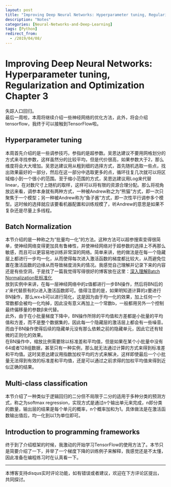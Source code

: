 ```yaml
---
layout: post
title: "Improving Deep Neural Networks: Hyperparameter tuning, Regularization and Optimization Chapter 3"
description: "Notes"
categories: [Neural-Networks-and-Deep-Learning]
tags: [Python]
redirect_from:
  - /2019/04/08/
---
```


# Improving Deep Neural Networks: Hyperparameter tuning, Regularization and Optimization Chapter 3  

失踪人口回归。  
最后一周啦，本周将继续介绍一些神经网络的优化方法，此外，将会介绍tensorflow，我终于可以接触到TensorFlow啦。  

## Hyperparameter tuning  

本周首先介绍的是一些调参技巧，参指的是超参数。吴恩达建议不要用网格划分的方式来寻找参数，这样虽然分的比较平均，但是代价很高，如果参数大于2，那么维度将会大大增加。吴恩达建议用从粗到细的选择方式，首先随机选取一些点，找出效果最好的一部分，然后在这一部分中选取更多的点，循环往复几次就可以将区域缩小到一个很小的范围。至于缩小范围的方式，吴恩达建议用Log来代替linear，在对数尺寸上随机的取样，这样可以将有限的资源合理分配。那么将视角放远来看，调参本身就有两种方式，一种被Andrew称之为“熊猫”方式，即一次只聚焦于一个模型；另一种被Andrew称为“鱼子酱”方式，即一次性平行调参多个模型。这时候的选择就应该要看机器配置和训练规模了，听Andrew的意思是如果不复杂还是尽量上多线程。  

## Batch Normalization  

本节介绍的是一种称之为“批量均一化”的方法。这种方法可以超参搜索变得很简单，使神经网络变得更加具有鲁棒性，并使神经网络对于超参数的选择上不再那么敏感，而且可以更容易地训练非常深的网络。简单来讲，他的做法是在每一个隐藏层上都进行一步均一化，从而使得每次进入激活函数的梯度都比较大，从而避免位置在激活函数的边缘从而导致梯度消失的情况。我感觉自己理解并记录下来的内容还是有些空洞，于是找了一篇我觉得写得很好的博客放在这里：[深入理解Batch Normalization批标准化](https://www.cnblogs.com/guoyaohua/p/8724433.html)  
放到实例中来讲，在每一层神经网络中的z值都进行一步BN操作，然后将BN后的z'来代替原有的z进入激活函数即可。值得注意的是，如果明知道计算的z要进行BN操作，那么wx+b可以进行简化，这是因为由于均一化的效果，加上任何一个常数都会被均一化均掉，因此没有意义再加上一个常数b，一般都用另外一个控制最终偏移量的参数β来代替。  
此外，由于在小批量梯度下降中，BN操作所除的平均值和方差都是小批量的平均值和方差，而不是整个数据集的，因此每一个隐藏层的激活层上都会有一些噪音。而由于BN操作使得后续的隐藏单元没有那么依赖之前的隐藏单元，因此它还有轻微的正则化的效果。  
在BN操作中，缩放比例需要除以标准差和平均值，但是如果在某个小批量中没有64或者128组数据，甚至只有一种实例，那么就无法通过计算的方式来得到标准差和平均值。这时吴恩达建议用指数加权平均的方式来解决，这样即使最后一个小批量无法得到有效的标准差和平均值，还是可以通过之前求得的加权平均值来得到近似正确的结果。  

## Multi-class classification  

本节介绍了一种类似于逻辑回归的二分但不局限于二分的适用于多种分类的预测方式，称之为softmax regression，实现方式是通过n个输出单元来完成，n即分类的数量，输出层的结果是每个单元的概率，n个概率加和为1。具体做法是在激活函数输出值后，均一化到以1为单位即可。  

## Introduction to programming frameworks  

终于到了介绍框架的时候，我激动的开始学习TensorFlow的使用方法了。本节只是简要介绍了一下，并举了一个梯度下降的训练例子来解释，我感觉还是不太懂，因此准备在编程练习时在认真看一下。




---
本博客支持disqus实时评论功能，如有错误或者建议，欢迎在下方评论区提出，共同探讨。  
